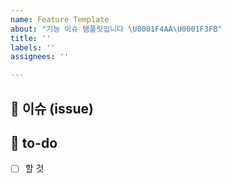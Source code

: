 ```yaml
---
name: Feature Template
about: "기능 이슈 템플릿입니다 \U0001F4AA\U0001F3FB"
title: ''
labels: ''
assignees: ''

---
```


## 👀 이슈 (issue)
<!-- 이슈에 대한 내용을 설명해주세요. -->

## 🚀 to-do
<!-- 진행할 작업에 대해 적어주세요 -->
- [ ] 할 것
